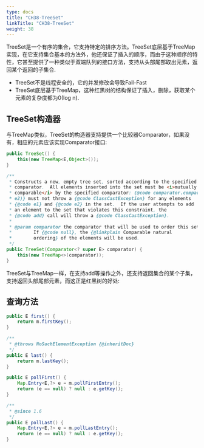 ```yaml
---
type: docs
title: "CH38-TreeSet"
linkTitle: "CH38-TreeSet"
weight: 38
---
```


TreeSet是一个有序的集合，它支持特定的排序方法。TreeSet底层基于TreeMap实现，在它支持集合基本的方法外，他还保证了插入的顺序，而由于这种顺序的特性，它甚至提供了一种类似于双端队列的接口方法，支持从头部尾部取出元素，返回某个返回的子集合.

- TreeSet不是线程安全的，它的并发修改会导致Fail-Fast
- TreeSet底层基于TreeMap，这种红黑树的结构保证了插入，删除，获取某个元素的复杂度都为0(log n).

## TreeSet构造器

与TreeMap类似，TreeSet的构造器支持提供一个比较器Comparator，如果没有，相应的元素应该实现Comparator接口:

```java
public TreeSet() {
    this(new TreeMap<E,Object>());
}

/**
 * Constructs a new, empty tree set, sorted according to the specified
 * comparator.  All elements inserted into the set must be <i>mutually
 * comparable</i> by the specified comparator: {@code comparator.compare(e1,
 * e2)} must not throw a {@code ClassCastException} for any elements
 * {@code e1} and {@code e2} in the set.  If the user attempts to add
 * an element to the set that violates this constraint, the
 * {@code add} call will throw a {@code ClassCastException}.
 *
 * @param comparator the comparator that will be used to order this set.
 *        If {@code null}, the {@linkplain Comparable natural
 *        ordering} of the elements will be used.
 */
public TreeSet(Comparator<? super E> comparator) {
    this(new TreeMap<>(comparator));
}
```

TreeSet与TreeMap一样，在支持add等操作之外，还支持返回集合的某个子集，支持返回头部尾部元素，而这正是红黑树的好处:

## 查询方法

```java
public E first() {
    return m.firstKey();
}

/**
 * @throws NoSuchElementException {@inheritDoc}
 */
public E last() {
    return m.lastKey();
}

public E pollFirst() {
    Map.Entry<E,?> e = m.pollFirstEntry();
    return (e == null) ? null : e.getKey();
}

/**
 * @since 1.6
 */
public E pollLast() {
    Map.Entry<E,?> e = m.pollLastEntry();
    return (e == null) ? null : e.getKey();
}
```